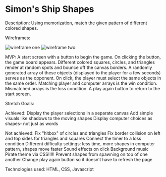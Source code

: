 # Simon's Ship Shapes

Description: Using memorization, match the given pattern of different colored shapes.

Wireframes:

![wireframe one](unit-1-project/IMG_1455.jpg)
![wireframe two](unit-1-project/IMG_1456.jpg)

MVP: A start screen with a button to begin the game. On clicking the button, the game board appears. Different colored squares, circles, and triangles render at random spots and bounce off the canvas borders. A randomly generated array of these objects (displayed to the player for a few seconds) serves as the opponent. On click, the player must select the same objects in the same order. Matching player and computer arrays is the win condition. Mismatched arrays is the loss condition. A play again button to return to the start screen.

Stretch Goals:

  Achieved:
    Display the player selections in a separate canvas
    Add simple visuals like shadows to the moving shapes
    Display computer choices as shapes- not just as words
    
  Not achieved:
    Fix "hitbox" of circles and triangles
    Fix border collision on left and top sides for triangles and squares
    Connect the timer to a loss condition
    Different difficulty settings: less time, more shapes in computer pattern, shapes move faster
    Sound effects on click
    Background music
    Pirate theme via CSS!!!!!
    Prevent shapes from spawning on top of one another
    Change play again button so it doesn't have to refresh the page
    
Technologies used: HTML, CSS, Javascript
